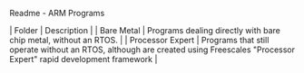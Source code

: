 Readme - ARM Programs


| Folder | Description |
| Bare Metal | Programs dealing directly with bare chip metal, without an RTOS. |
| Processor Expert | Programs that still operate without an RTOS, although are created using Freescales "Processor Expert" rapid development framework |
